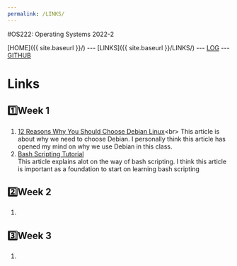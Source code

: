 ```yaml
---
permalink: /LINKS/
---
```

#OS222: Operating Systems 2022-2

[HOME]({{ site.baseurl }}/) --- [LINKS]({{ site.baseurl }}/LINKS/) --- [LOG](https://github.com/kkoep/os222/blob/master/TXT/mylog.txt) --- [GITHUB](https://github.com/kkoep/os222)

# Links
## 1️⃣Week 1
1. [12 Reasons Why You Should Choose Debian Linux](https://www.makeuseof.com/tag/reasons-choose-debian-linux/#:~:text=With%20stable%20software%20and%20long,grab%20server-related%20tools%20instead.)<br>
This article is about why we need to choose Debian. I personally think this article has opened my mind on why we use Debian in this class.
2. [Bash Scripting Tutorial](https://linuxconfig.org/bash-scripting-tutorial)<br>
This article explains alot on the way of bash scripting. I think this article is important as a foundation to start on learning bash scripting

## 2️⃣Week 2
1. 


## 3️⃣Week 3
1. 

